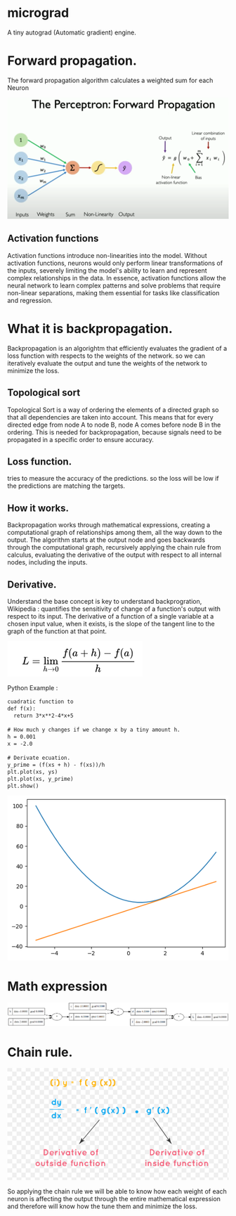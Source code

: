 # micrograd 
A tiny autograd (Automatic gradient) engine.

# Forward propagation.

The forward propagation algorithm calculates a weighted sum for each Neuron 

![Perceptron](perceptron.png)

## Activation functions

Activation functions introduce non-linearities into the model. Without activation functions, neurons would only perform linear transformations of the inputs, severely limiting the model's ability to learn and represent complex relationships in the data. In essence, activation functions allow the neural network to learn complex patterns and solve problems that require non-linear separations, making them essential for tasks like classification and regression.


# What it is backpropagation.

Backpropagation is an algorightm that efficiently evaluates the gradient of a loss function
with respects to the weights of the network. so we can iteratively evaluate the output and tune the weights of the network to minimize the loss.

## Topological sort

Topological Sort is a way of ordering the elements of a directed graph so that all dependencies are taken into account. This means that for every directed edge from node A to node B, node A comes before node B in the ordering. This is needed for backpropagation, because signals need to be propagated in a specific order to ensure accuracy.

## Loss function.

tries to measure the accuracy of the predictions. so the loss will be low if the predictions are matching the targets.

## How it works.

Backpropagation works through mathematical expressions, creating a computational graph of relationships among them, all the way down to the output. The algorithm starts at the output node and goes backwards through the computational graph, recursively applying the chain rule from calculus, evaluating the derivative of the output with respect to all internal nodes, including the inputs.

## Derivative.

Understand the base concept is key to understand backprogration, 
Wikipedia : quantifies the sensitivity of change of a function's output with respect to its input. The derivative of a function of a single variable at a chosen input value, when it exists, is the slope of the tangent line to the graph of the function at that point.

![Derivative](derivative.png)

Python Example : 

```
cuadratic function to
def f(x):
  return 3*x**2-4*x+5

# How much y changes if we change x by a tiny amount h.
h = 0.001
x = -2.0

# Derivate ecuation.
y_prime = (f(xs + h) - f(xs))/h
plt.plot(xs, ys)
plt.plot(xs, y_prime)
plt.show()

```
![Derivative](derivative_result.png)


# Math expression

![alt text](math_expression.png)


# Chain rule.

![alt text](chain_rule.png)

So applying the chain rule we will be able to know how each weight of each neuron is affecting the output 
through the entire mathematical expression and therefore will know how the tune them and minimize the loss.